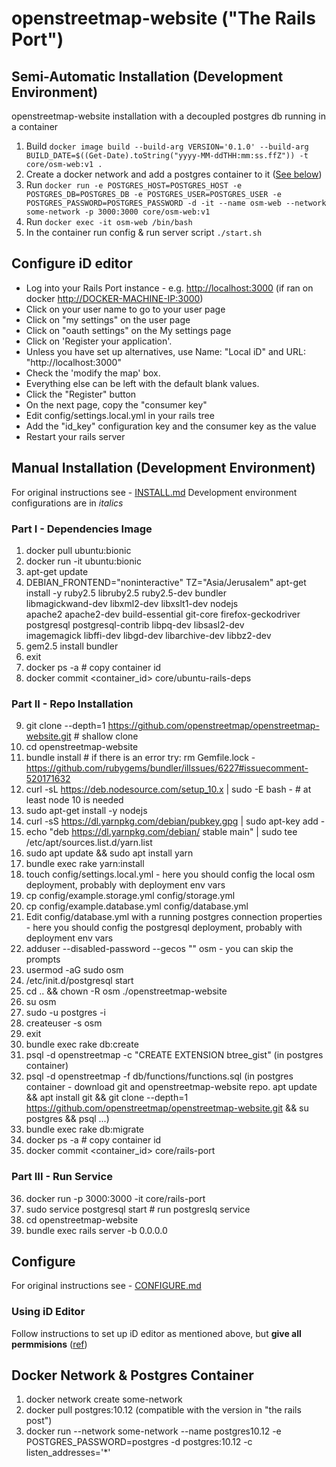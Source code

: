 # openstreetmap-website ("The Rails Port")
>
## **Semi-Automatic Installation (Development Environment)**

openstreetmap-website installation with a decoupled postgres db running in a container

1. Build `docker image build --build-arg VERSION='0.1.0' --build-arg BUILD_DATE=$((Get-Date).toString("yyyy-MM-ddTHH:mm:ss.ffZ")) -t core/osm-web:v1 .`
2. Create a docker network and add a postgres container to it ([See below](#Docker-Network-&-Postgres-Container))
3. Run `docker run -e POSTGRES_HOST=POSTGRES_HOST -e POSTGRES_DB=POSTGRES_DB -e POSTGRES_USER=POSTGRES_USER -e POSTGRES_PASSWORD=POSTGRES_PASSWORD -d -it --name osm-web --network some-network -p 3000:3000 core/osm-web:v1`
4. Run `docker exec -it osm-web /bin/bash`
5. In the container run config & run server script `./start.sh`

## **Configure iD editor**

* Log into your Rails Port instance - e.g. <http://localhost:3000> (if ran on docker <http://DOCKER-MACHINE-IP:3000>)
* Click on your user name to go to your user page
* Click on "my settings" on the user page
* Click on "oauth settings" on the My settings page
* Click on 'Register your application'.
* Unless you have set up alternatives, use Name: "Local iD" and URL: "http://localhost:3000"
* Check the 'modify the map' box.
* Everything else can be left with the default blank values.
* Click the "Register" button
* On the next page, copy the "consumer key"
* Edit config/settings.local.yml in your rails tree
* Add the "id_key" configuration key and the consumer key as the value
* Restart your rails server

## **Manual Installation (Development Environment)**

For original instructions see - [INSTALL.md](https://github.com/openstreetmap/openstreetmap-website/blob/master/INSTALL.md)
Development environment configurations are in *italics*

### Part I - Dependencies Image

1. docker pull ubuntu:bionic
2. docker run -it ubuntu:bionic
3. apt-get update
4. DEBIAN_FRONTEND="noninteractive" TZ="Asia/Jerusalem" apt-get install -y ruby2.5 libruby2.5 ruby2.5-dev bundler \
        libmagickwand-dev libxml2-dev libxslt1-dev nodejs \
        apache2 apache2-dev build-essential git-core firefox-geckodriver \
        postgresql postgresql-contrib libpq-dev libsasl2-dev \
        imagemagick libffi-dev libgd-dev libarchive-dev libbz2-dev
5. gem2.5 install bundler
6. exit
7. docker ps -a # copy container id
8. docker commit <container_id> core/ubuntu-rails-deps

### Part II - Repo Installation

9. git clone --depth=1 <https://github.com/openstreetmap/openstreetmap-website.git> # shallow clone
10. cd openstreetmap-website
11. bundle install # if there is an error try: rm Gemfile.lock - <https://github.com/rubygems/bundler/illssues/6227#issuecomment-520171632>
12. curl -sL <https://deb.nodesource.com/setup_10.x> | sudo -E bash - # at least node 10 is needed
13. sudo apt-get install -y nodejs
14. curl -sS <https://dl.yarnpkg.com/debian/pubkey.gpg> | sudo apt-key add -
15. echo "deb <https://dl.yarnpkg.com/debian/> stable main" | sudo tee /etc/apt/sources.list.d/yarn.list
16. sudo apt update && sudo apt install yarn
17. bundle exec rake yarn:install
18. touch config/settings.local.yml - here you should config the local osm deployment, probably with deployment env vars
19. cp config/example.storage.yml config/storage.yml
20. cp config/example.database.yml config/database.yml
21. Edit config/database.yml with a running postgres connection properties - here you should config the postgresql deployment, probably with deployment env vars
22. adduser --disabled-password --gecos "" osm - you can skip the prompts
23. usermod -aG sudo osm
24. /etc/init.d/postgresql start
25. cd .. && chown -R osm ./openstreetmap-website
26. su osm
27. sudo -u postgres -i
28. createuser -s osm
29. exit
30. bundle exec rake db:create
31. psql -d openstreetmap -c "CREATE EXTENSION btree_gist" (in postgres container)
32. psql -d openstreetmap -f db/functions/functions.sql (in postgres container - download git and openstreetmap-website repo. apt update && apt install git && git clone --depth=1 <https://github.com/openstreetmap/openstreetmap-website.git> && su postgres && psql ...)
33. bundle exec rake db:migrate
34. docker ps -a # copy container id
35. docker commit <container_id> core/rails-port

### Part III - Run Service

36. docker run -p 3000:3000 -it core/rails-port
37. sudo service postgresql start # run postgreslq service
38. cd openstreetmap-website
39. bundle exec rails server -b 0.0.0.0

## Configure

For original instructions see - [CONFIGURE.md](https://github.com/openstreetmap/openstreetmap-website/blob/34dd2293db85e28b7e5df0889b0b778a685306bb/CONFIGURE.md)

### Using iD Editor

Follow instructions to set up iD editor as mentioned above, but **give all permmisions** ([ref](https://help.openstreetmap.org/questions/62954/id-editor-error-in-my-own-server-no-route-matches-get-landhtml))

## Docker Network & Postgres Container

1. docker network create some-network
2. docker pull postgres:10.12 (compatible with the version in "the rails post")
3. docker run --network some-network --name postgres10.12 -e POSTGRES_PASSWORD=postgres -d postgres:10.12 -c listen_addresses='*'
